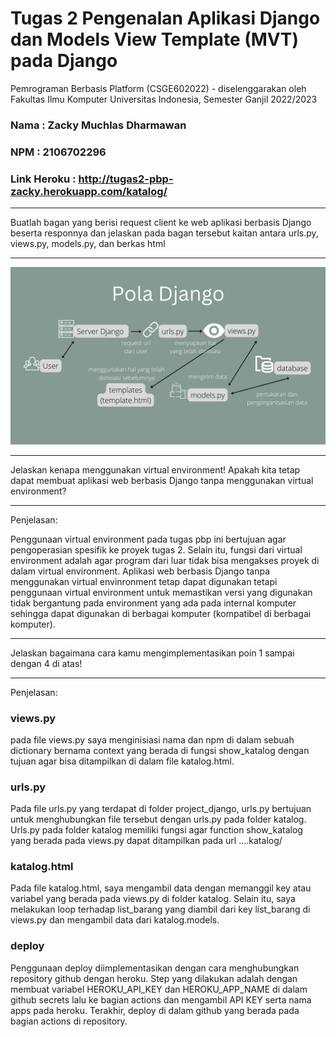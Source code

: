 # Tugas 2 Pengenalan Aplikasi Django dan Models View Template (MVT) pada Django

Pemrograman Berbasis Platform (CSGE602022) - diselenggarakan oleh Fakultas Ilmu Komputer Universitas Indonesia, Semester Ganjil 2022/2023 

### Nama        : Zacky Muchlas Dharmawan
### NPM         : 2106702296
### Link Heroku : http://tugas2-pbp-zacky.herokuapp.com/katalog/

-----------------------------------------------
Buatlah bagan yang berisi request client ke web aplikasi berbasis Django beserta responnya dan jelaskan pada bagan tersebut kaitan antara urls.py, views.py, models.py, dan berkas html

-----------------------------------------------
![Gambar]('../../Pola_Django.png?raw=true')

-----------------------------------------------
Jelaskan kenapa menggunakan virtual environment! Apakah kita tetap dapat membuat aplikasi web berbasis Django tanpa menggunakan virtual environment?

-----------------------------------------------
Penjelasan:

Penggunaan virtual environment pada tugas pbp ini bertujuan agar pengoperasian spesifik ke proyek tugas 2. Selain itu, fungsi dari virtual environment adalah agar program dari luar tidak bisa mengakses proyek di dalam virtual environment. Aplikasi web berbasis Django tanpa menggunakan virtual envinronment tetap dapat digunakan tetapi penggunaan virtual environment untuk memastikan versi yang digunakan tidak bergantung pada environment yang ada pada internal komputer sehingga dapat digunakan di berbagai komputer (kompatibel di berbagai komputer).

-----------------------------------------------
Jelaskan bagaimana cara kamu mengimplementasikan poin 1 sampai dengan 4 di atas!

-----------------------------------------------
Penjelasan:

### views.py
pada file views.py saya menginisiasi nama dan npm di dalam sebuah dictionary bernama context yang berada di fungsi show_katalog dengan tujuan agar bisa ditampilkan di dalam file katalog.html.

### urls.py
Pada file urls.py yang terdapat di folder project_django, urls.py bertujuan untuk menghubungkan file tersebut dengan urls.py pada folder katalog. Urls.py pada folder katalog memiliki fungsi agar function show_katalog yang berada pada views.py dapat ditampilkan pada url ....katalog/ 

### katalog.html
Pada file katalog.html, saya mengambil data dengan memanggil key atau variabel yang berada pada views.py di folder katalog. Selain itu, saya melakukan loop terhadap list_barang yang diambil dari key list_barang di views.py dan mengambil data dari katalog.models.

### deploy
Penggunaan deploy diimplementasikan dengan cara menghubungkan repository github dengan heroku. Step yang dilakukan adalah dengan membuat variabel HEROKU_API_KEY dan HEROKU_APP_NAME di dalam github secrets lalu ke bagian actions dan mengambil API KEY serta nama apps pada heroku. Terakhir, deploy di dalam github yang berada pada bagian actions di repository.